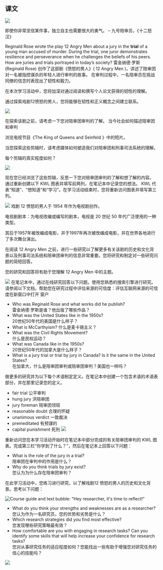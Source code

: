 ## 课文

![](../img/1.4-1.png)

即使你非常坚信某件事，独立自主也需要很大的勇气。
– 九号陪审员，《十二怒汉》

Reginald Rose wrote the play 12 Angry Men about a jury in the **trial** of a young man accused of murder. 
During the trial, one juror demonstrates resilience and perseverance when he challenges the beliefs of his peers.
How are juries and trials portrayed in today’s society?
雷金纳德·罗斯 (Reginald Rose) 创作了这部剧《愤怒的男人》( 12 Angry Men )，讲述了陪审团对一名被指控谋杀的年轻人进行审判的故事。
在审判过程中，一名陪审员在挑战同僚的信念时表现出了韧性和毅力。

在本次学习活动中，您将加深对通过阅读和撰写个人论文获得的韧性的理解。

通过探索戏剧12愤怒的男人，您将能够在韧性和正义概念之间建立联系。

![](../img/1.4-7.png)


在探索该剧之前，请考虑一下您对陪审团审判的了解。 
当今社会如何描述陪审团和审判

浏览电视节目《The King of Queens and Seinfeld 》中的短片。

当您探索这些剪辑时，请考虑媒体如何塑造我们对陪审团和刑事司法系统的理解。

每个剪辑的真实程度如何？

![](../img/1.4-6.png)

现在您已经浏览了这些剪辑，反思一下您对陪审团审判的了解和想了解的内容。
通过重新创建以下 KWL 图表并填写前两列，在笔记本中记录您的想法。
KWL 代表“知道”、“想知道”和“学习”。在学习活动结束时，您将重新访问图表并填写第三列。


![](../img/1.4-5.png)
戏剧 12 愤怒的男人于 1954 年作为电视剧创作。

电视剧剧本：为电视改编或编写的剧本，电视是 20 世纪 50 年代广泛使用的一种类型。

其后于1957年被改编成电影，并于1997年再次被改编成电影，并在世界各地进行了多次舞台演出。

在阅读 12 Angry Men   之前，进行一些研究以了解更多有关该剧的历史和文化背景以及刑事司法系统和陪审团审判的信息非常重要。您将研究和制定对一些研究问题的简短回答。

您的研究和回答将有助于您理解 12 Angry Men  中的主题。

![](../img/1.4-4.png)
在笔记本中，通过在线研究回答以下问题。使用您熟悉的搜索引擎进行研究。请参阅以下文档，帮助您在研究过程中评估来源的可信度：评估互联网来源的可信度在新窗口中打开 窗户
- Who was Reginald Rose and what works did he publish?  
    雷金纳德·罗斯是谁？他出版了哪些作品？
- What was the United States like in the 1950s?  
    20世纪50年代的美国是什么样子？
- What is McCarthyism? 什么是麦卡锡主义？
- What was the Civil Rights Movement?  
    什么是民权运动？
- What was Canada like in the 1950s?  
    20世纪50年代的加拿大是什么样子？
- What is a jury trial or trial by jury in Canada? Is it the same in the United States?  
    在加拿大，什么是陪审团审判或陪审团审判？美国也一样吗？

做更多的研究并为以下每个术语制定定义。在笔记本中创建一个包含术语的术语表部分，并在那里记录您的定义。

- fair trial 公平审判
- hung jury 洪陪审团
- jury foreman 陪审团领班
- reasonable doubt 合理的怀疑
- unanimous verdict 一致裁决
- premeditated 有预谋的
- capital punishment 死刑
![](../img/1.4-3.png)

重新访问您在本学习活动开始时在笔记本中部分完成的有关陪审团审判的 KWL 图表。完成第三栏“你学到了什么？”，然后在笔记本上回答以下问题：

- What is the role of the jury in a trial?  
    陪审团在审判中的作用是什么？
- Why do you think trials by jury exist?  
    您认为为什么存在陪审团审判？

在此学习活动中，您练习进行研究，以了解戏剧12 愤怒的男人的历史和文化背景。思考以下问题：

![Course guide and text bubble: "Hey researcher, it's time to reflect!"](https://course.ilc.tvo.org//content/enforced/22862564-ENG4C-EN-02-02-ON-(I-D-0922)/course_content/assets/img/eng4c_01.04.18.svg?ou=22862564)

- What do you think your strengths and weaknesses are as a researcher?  
    您认为作为一名研究员，您的优势和劣势是什么？
- Which research strategies did you find most effective?  
    您发现哪些研究策略最有效？
- How comfortable are you with engaging in research tasks? Can you identify some skills that will help increase your confidence for research tasks?  
    您对从事研究任务的适应程度如何？您能找出一些有助于增强您对研究任务的信心的技能吗？






![](../img/1.4-2.png)